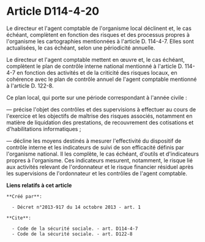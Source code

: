 # Article D114-4-20

Le directeur et l'agent comptable de l'organisme local déclinent et, le cas échéant, complètent en fonction des risques et
des processus propres à l'organisme les cartographies mentionnées à l'article D. 114-4-7. Elles sont actualisées, le cas
échéant, selon une périodicité annuelle. 

Le directeur et l'agent comptable mettent en œuvre et, le cas échéant, complètent le plan de contrôle interne national
mentionné à l'article D. 114-4-7 en fonction des activités et de la criticité des risques locaux, en cohérence avec le plan
de contrôle annuel de l'agent comptable mentionné à l'article D. 122-8.

Ce plan local, qui porte sur une période correspondant à l'année civile : 

― précise l'objet des contrôles et des supervisions à effectuer au cours de l'exercice et les objectifs de maîtrise des
risques associés, notamment en matière de liquidation des prestations, de recouvrement des cotisations et d'habilitations
informatiques ; 

― décline les moyens destinés à mesurer l'effectivité du dispositif de contrôle interne et les indicateurs de suivi de son
efficacité définis par l'organisme national. Il les complète, le cas échéant, d'outils et d'indicateurs propres à
l'organisme. Ces indicateurs mesurent, notamment, le risque lié aux activités relevant de l'ordonnateur et le risque
financier résiduel après les supervisions de l'ordonnateur et les contrôles de l'agent comptable.

**Liens relatifs à cet article**

	**Créé par**:

	  - Décret n°2013-917 du 14 octobre 2013 - art. 1

	**Cite**:

	  - Code de la sécurité sociale. - art. D114-4-7
	  - Code de la sécurité sociale. - art. D122-8
